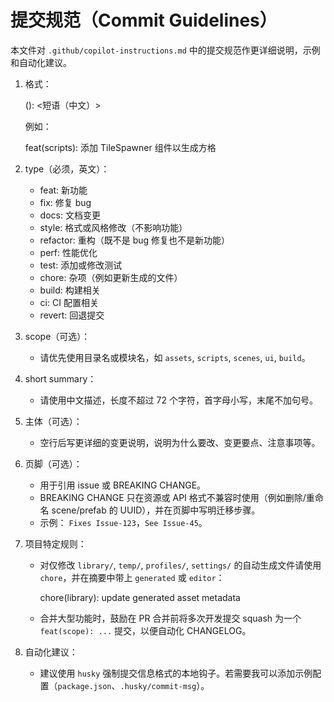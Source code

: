# 提交规范（Commit Guidelines）

本文件对 `.github/copilot-instructions.md` 中的提交规范作更详细说明，示例和自动化建议。

1. 格式：

   <type>(<scope>): <短语（中文）>

   例如：

   feat(scripts): 添加 TileSpawner 组件以生成方格

2. type（必须，英文）：

   - feat: 新功能
   - fix: 修复 bug
   - docs: 文档变更
   - style: 格式或风格修改（不影响功能）
   - refactor: 重构（既不是 bug 修复也不是新功能）
   - perf: 性能优化
   - test: 添加或修改测试
   - chore: 杂项（例如更新生成的文件）
   - build: 构建相关
   - ci: CI 配置相关
   - revert: 回退提交

3. scope（可选）：

   - 请优先使用目录名或模块名，如 `assets`, `scripts`, `scenes`, `ui`, `build`。

4. short summary：

   - 请使用中文描述，长度不超过 72 个字符，首字母小写，末尾不加句号。

5. 主体（可选）：

   - 空行后写更详细的变更说明，说明为什么要改、变更要点、注意事项等。

6. 页脚（可选）：

   - 用于引用 issue 或 BREAKING CHANGE。
   - BREAKING CHANGE 只在资源或 API 格式不兼容时使用（例如删除/重命名 scene/prefab 的 UUID），并在页脚中写明迁移步骤。
   - 示例： `Fixes Issue-123`，`See Issue-45`。

7. 项目特定规则：

   - 对仅修改 `library/`, `temp/`, `profiles/`, `settings/` 的自动生成文件请使用 `chore`，并在摘要中带上 `generated` 或 `editor`：

     chore(library): update generated asset metadata

   - 合并大型功能时，鼓励在 PR 合并前将多次开发提交 squash 为一个 `feat(scope): ...` 提交，以便自动化 CHANGELOG。

8. 自动化建议：

   - 建议使用 `husky` 强制提交信息格式的本地钩子。若需要我可以添加示例配置（`package.json`、`.husky/commit-msg`）。
